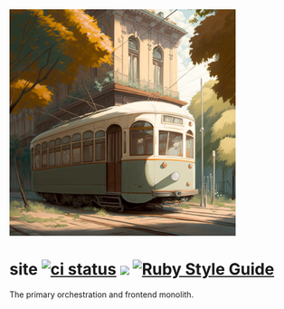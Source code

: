 <img alt="tram running through a street" src="logos/tram1.png" width="400"/>

# site [![ci status](https://github.com/tramlinehq/site/actions/workflows/ci.yml/badge.svg?branch=main)](https://github.com/tramlinehq/site/actions/workflows/ci.yml) [![](https://img.shields.io/discord/974284993641725962)](https://discord.com/invite/u7VwyvBV2Z) [![Ruby Style Guide](https://img.shields.io/badge/code_style-standard-brightgreen.svg)](https://github.com/testdouble/standard)

The primary orchestration and frontend monolith.

